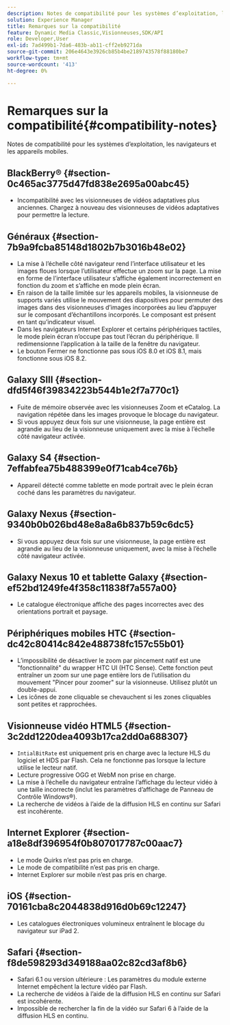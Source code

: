 ```yaml
---
description: Notes de compatibilité pour les systèmes d’exploitation, les navigateurs et les appareils mobiles.
solution: Experience Manager
title: Remarques sur la compatibilité
feature: Dynamic Media Classic,Visionneuses,SDK/API
role: Developer,User
exl-id: 7ad499b1-7da6-483b-ab11-cff2eb9271da
source-git-commit: 206e4643e3926cb85b4be2189743578f88180be7
workflow-type: tm+mt
source-wordcount: '413'
ht-degree: 0%

---
```


# Remarques sur la compatibilité{#compatibility-notes}

<!-- Updated April 06, 2021 from https://wiki.corp.adobe.com/pages/viewpage.action?spaceKey=scene7qa&title=s7Viewers%2C+S7SDK%2C+S7OnDemand+Release+Notes - Contact is Sasha -->

Notes de compatibilité pour les systèmes d’exploitation, les navigateurs et les appareils mobiles.

## BlackBerry® {#section-0c465ac3775d47fd838e2695a00abc45}

* Incompatibilité avec les visionneuses de vidéos adaptatives plus anciennes. Chargez à nouveau des visionneuses de vidéos adaptatives pour permettre la lecture.

## Généraux {#section-7b9a9fcba85148d1802b7b3016b48e02}

* La mise à l’échelle côté navigateur rend l’interface utilisateur et les images floues lorsque l’utilisateur effectue un zoom sur la page. La mise en forme de l’interface utilisateur s’affiche également incorrectement en fonction du zoom et s’affiche en mode plein écran.
* En raison de la taille limitée sur les appareils mobiles, la visionneuse de supports variés utilise le mouvement des diapositives pour permuter des images dans des visionneuses d’images incorporées au lieu d’appuyer sur le composant d’échantillons incorporés. Le composant est présent en tant qu’indicateur visuel.
* Dans les navigateurs Internet Explorer et certains périphériques tactiles, le mode plein écran n’occupe pas tout l’écran du périphérique. Il redimensionne l’application à la taille de la fenêtre du navigateur.
* Le bouton Fermer ne fonctionne pas sous iOS 8.0 et iOS 8.1, mais fonctionne sous iOS 8.2.

## Galaxy SIII {#section-dfd5f46f39834223b544b1e2f7a770c1}

* Fuite de mémoire observée avec les visionneuses Zoom et eCatalog. La navigation répétée dans les images provoque le blocage du navigateur.
* Si vous appuyez deux fois sur une visionneuse, la page entière est agrandie au lieu de la visionneuse uniquement avec la mise à l’échelle côté navigateur activée.

## Galaxy S4 {#section-7effabfea75b488399e0f71cab4ce76b}

* Appareil détecté comme tablette en mode portrait avec le plein écran coché dans les paramètres du navigateur.

## Galaxy Nexus {#section-9340b0b026bd48e8a8a6b837b59c6dc5}

* Si vous appuyez deux fois sur une visionneuse, la page entière est agrandie au lieu de la visionneuse uniquement, avec la mise à l’échelle côté navigateur activée.

## Galaxy Nexus 10 et tablette Galaxy {#section-ef52bd1249fe4f358c11838f7a557a00}

* Le catalogue électronique affiche des pages incorrectes avec des orientations portrait et paysage.

## Périphériques mobiles HTC {#section-dc42c80414c842e488738fc157c55b01}

* L’impossibilité de désactiver le zoom par pincement natif est une &quot;fonctionnalité&quot; du wrapper HTC UI (HTC Sense). Cette fonction peut entraîner un zoom sur une page entière lors de l’utilisation du mouvement &quot;Pincer pour zoomer&quot; sur la visionneuse. Utilisez plutôt un double-appui.
* Les icônes de zone cliquable se chevauchent si les zones cliquables sont petites et rapprochées.

## Visionneuse vidéo HTML5 {#section-3c2dd1220dea4093b17ca2dd0a688307}

* `IntialBitRate` est uniquement pris en charge avec la lecture HLS du logiciel et HDS par Flash. Cela ne fonctionne pas lorsque la lecture utilise le lecteur natif.
* Lecture progressive OGG et WebM non prise en charge.
* La mise à l’échelle du navigateur entraîne l’affichage du lecteur vidéo à une taille incorrecte (inclut les paramètres d’affichage de Panneau de Contrôle Windows®).
* La recherche de vidéos à l’aide de la diffusion HLS en continu sur Safari est incohérente.

## Internet Explorer {#section-a18e8df396954f0b807017787c00aac7}

* Le mode Quirks n’est pas pris en charge.
* Le mode de compatibilité n’est pas pris en charge.
* Internet Explorer sur mobile n’est pas pris en charge.

## iOS {#section-70161cba8c2044838d916d0b69c12247}

* Les catalogues électroniques volumineux entraînent le blocage du navigateur sur iPad 2.

## Safari {#section-f8de598293d349188aa02c82cd3af8b6}

* Safari 6.1 ou version ultérieure : Les paramètres du module externe Internet empêchent la lecture vidéo par Flash.
* La recherche de vidéos à l’aide de la diffusion HLS en continu sur Safari est incohérente.
* Impossible de rechercher la fin de la vidéo sur Safari 6 à l’aide de la diffusion HLS en continu.
